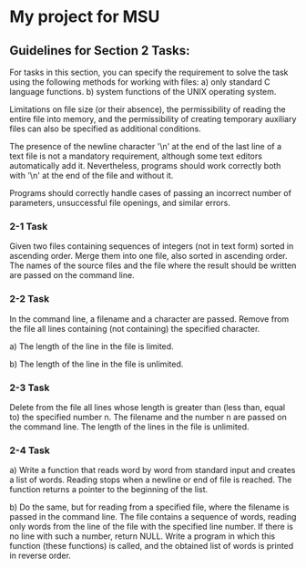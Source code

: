 # My project for MSU

## Guidelines for Section 2 Tasks:

For tasks in this section, you can specify the requirement to solve the task using the following methods for working with files:
a) only standard C language functions.
b) system functions of the UNIX operating system.

Limitations on file size (or their absence), the permissibility of reading the entire file into memory, and the permissibility of creating temporary auxiliary files can also be specified as additional conditions.

The presence of the newline character '\n' at the end of the last line of a text file is not a mandatory requirement, although some text editors automatically add it. Nevertheless, programs should work correctly both with '\n' at the end of the file and without it.

Programs should correctly handle cases of passing an incorrect number of parameters, unsuccessful file openings, and similar errors.

### 2-1 Task
Given two files containing sequences of integers (not in text form) sorted in ascending order. Merge them into one file, also sorted in ascending order. The names of the source files and the file where the result should be written are passed on the command line.

### 2-2 Task
In the command line, a filename and a character are passed. Remove from the file all lines containing (not containing) the specified character.

a) The length of the line in the file is limited.

b) The length of the line in the file is unlimited.


### 2-3 Task
Delete from the file all lines whose length is greater than (less than, equal to) the specified number n. The filename and the number n are passed on the command line. The length of the lines in the file is unlimited.

### 2-4 Task
а) Write a function that reads word by word from standard input and creates a list of words. Reading stops when a newline or end of file is reached. The function returns a pointer to the beginning of the list.

b) Do the same, but for reading from a specified file, where the filename is passed in the command line. The file contains a sequence of words, reading only words from the line of the file with the specified line number. If there is no line with such a number, return NULL. Write a program in which this function (these functions) is called, and the obtained list of words is printed in reverse order.
